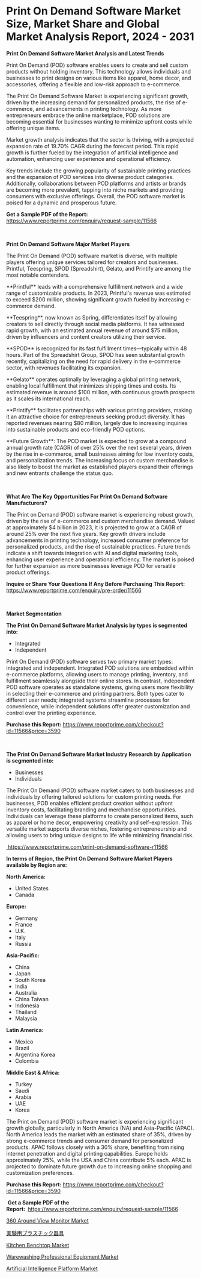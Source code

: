<p><h1>Print On Demand Software Market Size, Market Share and Global Market Analysis Report, 2024 - 2031</h1></p><p><strong>Print On Demand Software Market Analysis and Latest Trends</strong></p>
<p><p>Print On Demand (POD) software enables users to create and sell custom products without holding inventory. This technology allows individuals and businesses to print designs on various items like apparel, home decor, and accessories, offering a flexible and low-risk approach to e-commerce. </p><p>The Print On Demand Software Market is experiencing significant growth, driven by the increasing demand for personalized products, the rise of e-commerce, and advancements in printing technology. As more entrepreneurs embrace the online marketplace, POD solutions are becoming essential for businesses wanting to minimize upfront costs while offering unique items. </p><p>Market growth analysis indicates that the sector is thriving, with a projected expansion rate of 19.70% CAGR during the forecast period. This rapid growth is further fueled by the integration of artificial intelligence and automation, enhancing user experience and operational efficiency. </p><p>Key trends include the growing popularity of sustainable printing practices and the expansion of POD services into diverse product categories. Additionally, collaborations between POD platforms and artists or brands are becoming more prevalent, tapping into niche markets and providing consumers with exclusive offerings. Overall, the POD software market is poised for a dynamic and prosperous future.</p></p>
<p><strong>Get a Sample PDF of the Report:&nbsp;</strong> <a href="https://www.reportprime.com/enquiry/request-sample/11566">https://www.reportprime.com/enquiry/request-sample/11566</a></p>
<p>&nbsp;</p>
<p><strong>Print On Demand Software Major Market Players</strong></p>
<p><p>The Print On Demand (POD) software market is diverse, with multiple players offering unique services tailored for creators and businesses. Printful, Teespring, SPOD (Spreadshirt), Gelato, and Printify are among the most notable contenders.</p><p>**Printful** leads with a comprehensive fulfillment network and a wide range of customizable products. In 2023, Printful's revenue was estimated to exceed $200 million, showing significant growth fueled by increasing e-commerce demand. </p><p>**Teespring**, now known as Spring, differentiates itself by allowing creators to sell directly through social media platforms. It has witnessed rapid growth, with an estimated annual revenue of around $75 million, driven by influencers and content creators utilizing their service.</p><p>**SPOD** is recognized for its fast fulfillment times—typically within 48 hours. Part of the Spreadshirt Group, SPOD has seen substantial growth recently, capitalizing on the need for rapid delivery in the e-commerce sector, with revenues facilitating its expansion.</p><p>**Gelato** operates optimally by leveraging a global printing network, enabling local fulfillment that minimizes shipping times and costs. Its estimated revenue is around $100 million, with continuous growth prospects as it scales its international reach.</p><p>**Printify** facilitates partnerships with various printing providers, making it an attractive choice for entrepreneurs seeking product diversity. It has reported revenues nearing $80 million, largely due to increasing inquiries into sustainable products and eco-friendly POD options.</p><p>**Future Growth**: The POD market is expected to grow at a compound annual growth rate (CAGR) of over 25% over the next several years, driven by the rise in e-commerce, small businesses aiming for low inventory costs, and personalization trends. The increasing focus on custom merchandise is also likely to boost the market as established players expand their offerings and new entrants challenge the status quo.</p></p>
<p>&nbsp;</p>
<p><strong>What Are The Key Opportunities For Print On Demand Software Manufacturers?</strong></p>
<p><p>The Print on Demand (POD) software market is experiencing robust growth, driven by the rise of e-commerce and custom merchandise demand. Valued at approximately $4 billion in 2023, it is projected to grow at a CAGR of around 25% over the next five years. Key growth drivers include advancements in printing technology, increased consumer preference for personalized products, and the rise of sustainable practices. Future trends indicate a shift towards integration with AI and digital marketing tools, enhancing user experience and operational efficiency. The market is poised for further expansion as more businesses leverage POD for versatile product offerings.</p></p>
<p><strong>Inquire or Share Your Questions If Any Before Purchasing This Report:</strong> <a href="https://www.reportprime.com/enquiry/pre-order/11566">https://www.reportprime.com/enquiry/pre-order/11566</a></p>
<p>&nbsp;</p>
<p><strong>Market Segmentation</strong></p>
<p><strong>The Print On Demand Software Market Analysis by types is segmented into:</strong></p>
<p><ul><li>Integrated</li><li>Independent</li></ul></p>
<p><p>Print On Demand (POD) software serves two primary market types: integrated and independent. Integrated POD solutions are embedded within e-commerce platforms, allowing users to manage printing, inventory, and fulfillment seamlessly alongside their online stores. In contrast, independent POD software operates as standalone systems, giving users more flexibility in selecting their e-commerce and printing partners. Both types cater to different user needs; integrated systems streamline processes for convenience, while independent solutions offer greater customization and control over the printing experience.</p></p>
<p><strong>Purchase this Report:&nbsp;</strong><a href="https://www.reportprime.com/checkout?id=11566&price=3590">https://www.reportprime.com/checkout?id=11566&price=3590</a></p>
<p>&nbsp;</p>
<p><strong>The Print On Demand Software Market Industry Research by Application is segmented into:</strong></p>
<p><ul><li>Businesses</li><li>Individuals</li></ul></p>
<p><p>The Print On Demand (POD) software market caters to both businesses and individuals by offering tailored solutions for custom printing needs. For businesses, POD enables efficient product creation without upfront inventory costs, facilitating branding and merchandise opportunities. Individuals can leverage these platforms to create personalized items, such as apparel or home decor, empowering creativity and self-expression. This versatile market supports diverse niches, fostering entrepreneurship and allowing users to bring unique designs to life while minimizing financial risk.</p></p>
<p><a href="https://www.reportprime.com/print-on-demand-software-r11566">&nbsp;https://www.reportprime.com/print-on-demand-software-r11566</a></p>
<p><strong>In terms of Region, the Print On Demand Software Market Players available by Region are:</strong></p>
<p>
    <p> <strong> North America: </strong>
        <ul>
            <li>United States</li>
            <li>Canada</li>
        </ul>
        </p> 
    <p> <strong> Europe: </strong>
        <ul>
            <li>Germany</li>
            <li>France</li>
            <li>U.K.</li>
            <li>Italy</li>
            <li>Russia</li>
        </ul>
        </p> 
    <p> <strong> Asia-Pacific: </strong>
        <ul>
            <li>China</li>
            <li>Japan</li>
            <li>South Korea</li>
            <li>India</li>
            <li>Australia</li>
            <li>China Taiwan</li>
            <li>Indonesia</li>
            <li>Thailand</li>
            <li>Malaysia</li>
        </ul>
        </p> 
    <p> <strong> Latin America: </strong>
        <ul>
            <li>Mexico</li>
            <li>Brazil</li>
            <li>Argentina Korea</li>
            <li>Colombia</li>
        </ul>
        </p> 
    <p> <strong> Middle East & Africa: </strong>
        <ul>
            <li>Turkey</li>
            <li>Saudi</li>
            <li>Arabia</li>
            <li>UAE</li>
            <li>Korea</li>
        </ul>
    </p>
    </p>
<p><p>The Print on Demand (POD) software market is experiencing significant growth globally, particularly in North America (NA) and Asia-Pacific (APAC). North America leads the market with an estimated share of 35%, driven by strong e-commerce trends and consumer demand for personalized products. APAC follows closely with a 30% share, benefiting from rising internet penetration and digital printing capabilities. Europe holds approximately 25%, while the USA and China contribute 5% each. APAC is projected to dominate future growth due to increasing online shopping and customization preferences.</p></p>
<p><strong>Purchase this Report: </strong><a href="https://www.reportprime.com/checkout?id=11566&price=3590">https://www.reportprime.com/checkout?id=11566&price=3590</a></p>
<p>&nbsp;<strong>Get a Sample PDF of the Report:&nbsp;&nbsp;</strong><a href="https://www.reportprime.com/enquiry/request-sample/11566">https://www.reportprime.com/enquiry/request-sample/11566</a></p>
<p><strong></strong></p>
<p><p><a href="https://medium.com/@kaylagreenj1521/the-360-around-view-monitor-market-has-witnessed-significant-growth-in-recent-years-and-this-b3c71622ea94">360 Around View Monitor Market</a></p><p><a href="https://medium.com/@jessicagtk0/%E6%80%A5%E6%88%90%E9%95%B7%E4%B8%AD%E3%81%AE%E3%83%A9%E3%83%9C%E7%94%A8%E3%83%97%E3%83%A9%E3%82%B9%E3%83%81%E3%83%83%E3%82%AF%E5%99%A8%E5%85%B7%E5%B8%82%E5%A0%B4%E3%82%BB%E3%82%AF%E3%82%BF%E3%83%BC-2031%E5%B9%B4%E3%81%BE%E3%81%A7%E3%81%AE%E5%B8%82%E5%A0%B4%E5%88%86%E6%9E%90%E3%81%A8%E6%88%90%E9%95%B7%E4%BA%88%E6%B8%AC-e891d58b6c87">実験用プラスチック器具</a></p><p><a href="https://www.linkedin.com/pulse/how-kitchen-benchtop-market-changing-from-2024-2031-topicsco-890uf?trackingId=wyZvLMO9Rcedm56jPNtCcw%3D%3D">Kitchen Benchtop Market</a></p><p><a href="https://www.linkedin.com/pulse/warewashing-professional-equipment-market-essentials-key-players-nmfqf?trackingId=Nks0fcUFS7mBk1xxCZDxyg%3D%3D">Warewashing Professional Equipment Market</a></p><p><a href="https://github.com/NorbertYates/Market-Research-Report-List-7/blob/main/artificial-intelligence-platform-market.md">Artificial Intelligence Platform Market</a></p></p>